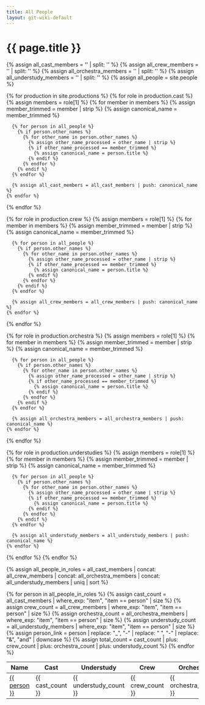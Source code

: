 ```yaml
---
title: All People
layout: git-wiki-default
---
```


<h1>{{ page.title }}</h1>

{% assign all_cast_members = '' | split: '' %}
{% assign all_crew_members = '' | split: '' %}
{% assign all_orchestra_members = '' | split: '' %}
{% assign all_understudy_members = '' | split: '' %}
{% assign all_people = site.people %}

{% for production in site.productions %}
  {% for role in production.cast %}
    {% assign members = role[1] %}
    {% for member in members %}
      {% assign member_trimmed = member | strip %}
      {% assign canonical_name = member_trimmed %}

      {% for person in all_people %}
        {% if person.other_names %}
          {% for other_name in person.other_names %}
            {% assign other_name_processed = other_name | strip %}
            {% if other_name_processed == member_trimmed %}
              {% assign canonical_name = person.title %}
            {% endif %}
          {% endfor %}
        {% endif %}
      {% endfor %}

      {% assign all_cast_members = all_cast_members | push: canonical_name %}
    {% endfor %}
  {% endfor %}

  {% for role in production.crew %}
    {% assign members = role[1] %}
    {% for member in members %}
      {% assign member_trimmed = member | strip %}
      {% assign canonical_name = member_trimmed %}

      {% for person in all_people %}
        {% if person.other_names %}
          {% for other_name in person.other_names %}
            {% assign other_name_processed = other_name | strip %}
            {% if other_name_processed == member_trimmed %}
              {% assign canonical_name = person.title %}
            {% endif %}
          {% endfor %}
        {% endif %}
      {% endfor %}

      {% assign all_crew_members = all_crew_members | push: canonical_name %}
    {% endfor %}
  {% endfor %}

  {% for role in production.orchestra %}
    {% assign members = role[1] %}
    {% for member in members %}
      {% assign member_trimmed = member | strip %}
      {% assign canonical_name = member_trimmed %}

      {% for person in all_people %}
        {% if person.other_names %}
          {% for other_name in person.other_names %}
            {% assign other_name_processed = other_name | strip %}
            {% if other_name_processed == member_trimmed %}
              {% assign canonical_name = person.title %}
            {% endif %}
          {% endfor %}
        {% endif %}
      {% endfor %}

      {% assign all_orchestra_members = all_orchestra_members | push: canonical_name %}
    {% endfor %}
  {% endfor %}

  {% for role in production.understudies %}
    {% assign members = role[1] %}
    {% for member in members %}
      {% assign member_trimmed = member | strip %}
      {% assign canonical_name = member_trimmed %}

      {% for person in all_people %}
        {% if person.other_names %}
          {% for other_name in person.other_names %}
            {% assign other_name_processed = other_name | strip %}
            {% if other_name_processed == member_trimmed %}
              {% assign canonical_name = person.title %}
            {% endif %}
          {% endfor %}
        {% endif %}
      {% endfor %}

      {% assign all_understudy_members = all_understudy_members | push: canonical_name %}
    {% endfor %}
  {% endfor %}
{% endfor %}

{% assign all_people_in_roles = all_cast_members | concat: all_crew_members | concat: all_orchestra_members | concat: all_understudy_members | uniq | sort %}

<table class="all_people_table">
  <thead>
    <tr>
      <th>Name</th>
      <th class="cast hide_on_mobile">Cast</th>
      <th class="understudy hide_on_mobile">Understudy</th>
      <th class="crew hide_on_mobile">Crew</th>
      <th class="orchestra hide_on_mobile">Orchestra</th>
      <th class="total">Total</th>
    </tr>
  </thead>
  <tbody>
    {% for person in all_people_in_roles %}
      {% assign cast_count = all_cast_members | where_exp: "item", "item == person" | size %}
      {% assign crew_count = all_crew_members | where_exp: "item", "item == person" | size %}
      {% assign orchestra_count = all_orchestra_members | where_exp: "item", "item == person" | size %}
      {% assign understudy_count = all_understudy_members | where_exp: "item", "item == person" | size %}
      {% assign person_link = person | replace: "_", "-" | replace: " ", "-" | replace: "&", "and" | downcase %}
      {% assign total_count = cast_count | plus: crew_count | plus: orchestra_count | plus: understudy_count %}
      <tr class="people">
        <td>
          <a href="/people/{{ person_link  | replace: ".", "" }}">{{ person }}</a>
        </td>
        <td class="cast hide_on_mobile">{{ cast_count }}</td>
        <td class="understudy hide_on_mobile">{{ understudy_count }}</td>
        <td class="crew hide_on_mobile">{{ crew_count }}</td>
        <td class="orchestra hide_on_mobile">{{ orchestra_count }}</td>
        <td class="total">{{ total_count }}</td>
      </tr>
    {% endfor %}
  </tbody>
</table>
